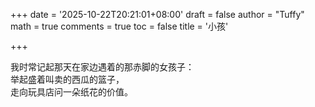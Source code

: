 +++
date = '2025-10-22T20:21:01+08:00'
draft = false
author = "Tuffy"
math = true 
comments = true
toc = false
title = '小孩'

+++

我时常记起那天在家边遇着的那赤脚的女孩子：<br>
举起盛着叫卖的西瓜的篮子，<br>
走向玩具店问一朵纸花的价值。<br>





